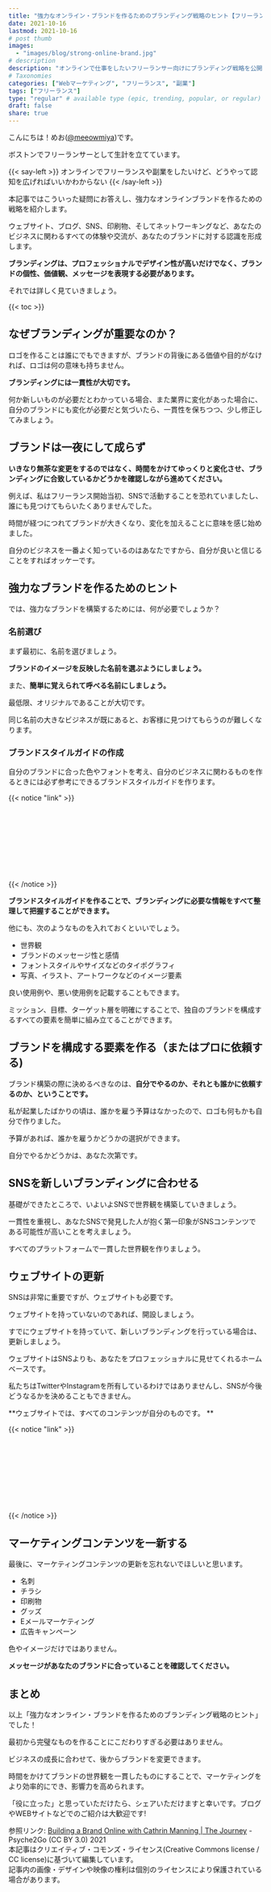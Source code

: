 ```yaml
---
title: "強力なオンライン・ブランドを作るためのブランディング戦略のヒント【フリーランス｜副業｜プロが教えます】"
date: 2021-10-16
lastmod: 2021-10-16
# post thumb
images:
  - "images/blog/strong-online-brand.jpg"
# description
description: "オンラインで仕事をしたいフリーランサー向けにブランディング戦略を公開します。"
# Taxonomies
categories: ["Webマーケティング", "フリーランス", "副業"]
tags: ["フリーランス"]
type: "regular" # available type (epic, trending, popular, or regular)
draft: false
share: true
---
```


こんにちは！めお(<u><a href="https://twitter.com/meeowmiya" target="_blank">@meeowmiya</a></u>)です。

ボストンでフリーランサーとして生計を立てています。

{{< say-left >}}
オンラインでフリーランスや副業をしたいけど、どうやって認知を広げればいいかわからない
{{< /say-left >}}

本記事ではこういった疑問にお答えし、強力なオンラインブランドを作るための戦略を紹介します。

ウェブサイト、ブログ、SNS、印刷物、そしてネットワーキングなど、あなたのビジネスに関わるすべての体験や交流が、あなたのブランドに対する認識を形成します。

<span class="keiko-red">**ブランディングは、プロフェッショナルでデザイン性が高いだけでなく、ブランドの個性、価値観、メッセージを表現する必要があります。**</span>

それでは詳しく見ていきましょう。

{{< toc >}}

## なぜブランディングが重要なのか？
ロゴを作ることは誰にでもできますが、ブランドの背後にある価値や目的がなければ、ロゴは何の意味も持ちません。

<span class="keiko-red">**ブランディングには一貫性が大切です。**</span>

何か新しいものが必要だとわかっている場合、また業界に変化があった場合に、自分のブランドにも変化が必要だと気づいたら、一貫性を保ちつつ、少し修正してみましょう。

## ブランドは一夜にして成らず
<span class="keiko-red">**いきなり無茶な変更をするのではなく、時間をかけてゆっくりと変化させ、ブランディングに合致しているかどうかを確認しながら進めてください。**</span>

例えば、私はフリーランス開始当初、SNSで活動することを恐れていましたし、誰にも見つけてもらいたくありませんでした。

時間が経つにつれてブランドが大きくなり、変化を加えることに意味を感じ始めました。

自分のビジネスを一番よく知っているのはあなたですから、自分が良いと信じることをすればオッケーです。


## 強力なブランドを作るためのヒント
では、強力なブランドを構築するためには、何が必要でしょうか？

### 名前選び
まず最初に、名前を選びましょう。

<span class="keiko-red">**ブランドのイメージを反映した名前を選ぶようにしましょう。**</span>

また、<span class="keiko-red">**簡単に覚えられて呼べる名前にしましょう。**</span>

最低限、オリジナルであることが大切です。

同じ名前の大きなビジネスが既にあると、お客様に見つけてもらうのが難しくなります。

### ブランドスタイルガイドの作成
自分のブランドに合った色やフォントを考え、自分のビジネスに関わるものを作るときには必ず参考にできるブランドスタイルガイドを作ります。

{{< notice "link" >}}
<div class="iframely-embed"><div class="iframely-responsive" style="height: 140px; padding-bottom: 0;"><a href="https://www.canva.com/ja_jp/learn/your-brand-needs-a-visual-style-guide/" data-iframely-url="//cdn.iframe.ly/Q1013C0?card=small"></a></div></div><script async src="//cdn.iframe.ly/embed.js" charset="utf-8"></script>
{{< /notice >}}

<span class="keiko-red">**ブランドスタイルガイドを作ることで、ブランディングに必要な情報をすべて整理して把握することができます。**</span>

他にも、次のようなものを入れておくといいでしょう。
* 世界観
* ブランドのメッセージ性と感情
* フォントスタイルやサイズなどのタイポグラフィ
* 写真、イラスト、アートワークなどのイメージ要素

良い使用例や、悪い使用例を記載することもできます。

ミッション、目標、ターゲット層を明確にすることで、独自のブランドを構成するすべての要素を簡単に組み立てることができます。

## ブランドを構成する要素を作る（またはプロに依頼する)
ブランド構築の際に決めるべきなのは、<span class="keiko-red">**自分でやるのか、それとも誰かに依頼するのか、ということです。**</span>

私が起業したばかりの頃は、誰かを雇う予算はなかったので、ロゴも何もかも自分で作りました。

予算があれば、誰かを雇うかどうかの選択ができます。

自分でやるかどうかは、あなた次第です。

## SNSを新しいブランディングに合わせる

基礎ができたところで、いよいよSNSで世界観を構築していきましょう。

一貫性を重視し、あなたSNSで発見した人が抱く第一印象がSNSコンテンツである可能性が高いことを考えましょう。

すべてのプラットフォームで一貫した世界観を作りましょう。

## ウェブサイトの更新
SNSは非常に重要ですが、ウェブサイトも必要です。

ウェブサイトを持っていないのであれば、開設しましょう。

すでにウェブサイトを持っていて、新しいブランディングを行っている場合は、更新しましょう。

ウェブサイトはSNSよりも、あなたをプロフェッショナルに見せてくれるホームベースです。

私たちはTwitterやInstagramを所有しているわけではありませんし、SNSが今後どうなるかを決めることもできません。

<span class="keiko-red">**ウェブサイトでは、すべてのコンテンツが自分のものです。 **</span>

{{< notice "link" >}}
<div class="iframely-embed"><div class="iframely-responsive" style="height: 140px; padding-bottom: 0;"><a href="https://menglish.jp/post/note-not-really/" data-iframely-url="//cdn.iframe.ly/906Ba69?card=small"></a></div></div><script async src="//cdn.iframe.ly/embed.js" charset="utf-8"></script>
{{< /notice >}}


## マーケティングコンテンツを一新する

最後に、マーケティングコンテンツの更新を忘れないでほしいと思います。
* 名刺
* チラシ
* 印刷物
* グッズ
* Eメールマーケティング
* 広告キャンペーン

色やイメージだけではありません。

<span class="keiko-red">**メッセージがあなたのブランドに合っていることを確認してください。**</span>

## まとめ

以上「強力なオンライン・ブランドを作るためのブランディング戦略のヒント」でした！

最初から完璧なものを作ることにこだわりすぎる必要はありません。

ビジネスの成長に合わせて、後からブランドを変更できます。

時間をかけてブランドの世界観を一貫したものにすることで、マーケティングをより効率的にでき、影響力を高められます。

「役に立った」と思っていただけたら、シェアいただけますと幸いです。ブログやWEBサイトなどでのご紹介は大歓迎です!


<p class="credit">参照リンク: <a href="https://www.youtube.com/watch?v=LvgJI5OtAjE">Building a Brand Online with Cathrin Manning | The Journey</a>  - Psyche2Go (CC BY 3.0) 2021<br>
本記事はクリエイティブ・コモンズ・ライセンス(Creative Commons license / CC license)に基づいて編集しています。<br>
記事内の画像・デザインや映像の権利は個別のライセンスにより保護されている場合があります。</p>